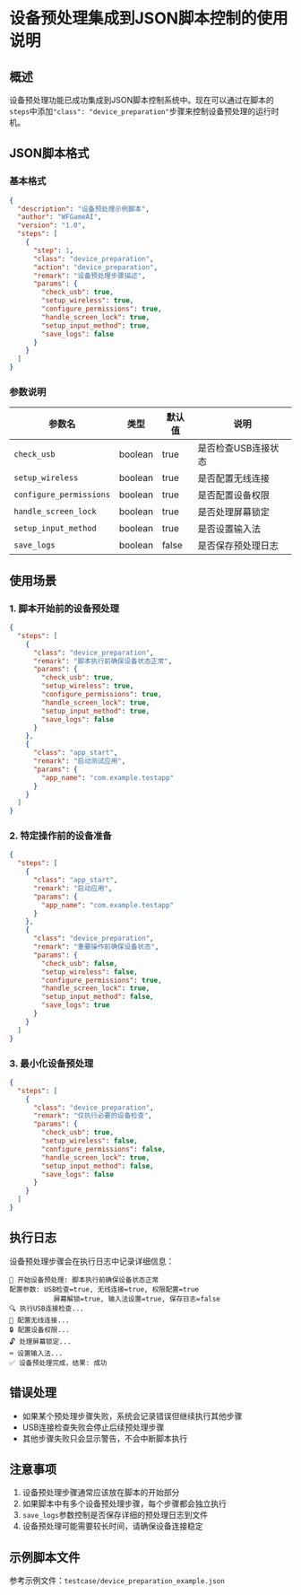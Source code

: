 # 设备预处理集成到JSON脚本控制的使用说明

## 概述

设备预处理功能已成功集成到JSON脚本控制系统中。现在可以通过在脚本的`steps`中添加`"class": "device_preparation"`步骤来控制设备预处理的运行时机。

## JSON脚本格式

### 基本格式
```json
{
  "description": "设备预处理示例脚本",
  "author": "WFGameAI",
  "version": "1.0",
  "steps": [
    {
      "step": 1,
      "class": "device_preparation",
      "action": "device_preparation",
      "remark": "设备预处理步骤描述",
      "params": {
        "check_usb": true,
        "setup_wireless": true,
        "configure_permissions": true,
        "handle_screen_lock": true,
        "setup_input_method": true,
        "save_logs": false
      }
    }
  ]
}
```

### 参数说明

| 参数名 | 类型 | 默认值 | 说明 |
|-------|------|-------|------|
| `check_usb` | boolean | true | 是否检查USB连接状态 |
| `setup_wireless` | boolean | true | 是否配置无线连接 |
| `configure_permissions` | boolean | true | 是否配置设备权限 |
| `handle_screen_lock` | boolean | true | 是否处理屏幕锁定 |
| `setup_input_method` | boolean | true | 是否设置输入法 |
| `save_logs` | boolean | false | 是否保存预处理日志 |

## 使用场景

### 1. 脚本开始前的设备预处理
```json
{
  "steps": [
    {
      "class": "device_preparation",
      "remark": "脚本执行前确保设备状态正常",
      "params": {
        "check_usb": true,
        "setup_wireless": true,
        "configure_permissions": true,
        "handle_screen_lock": true,
        "setup_input_method": true,
        "save_logs": false
      }
    },
    {
      "class": "app_start",
      "remark": "启动测试应用",
      "params": {
        "app_name": "com.example.testapp"
      }
    }
  ]
}
```

### 2. 特定操作前的设备准备
```json
{
  "steps": [
    {
      "class": "app_start",
      "remark": "启动应用",
      "params": {
        "app_name": "com.example.testapp"
      }
    },
    {
      "class": "device_preparation",
      "remark": "重要操作前确保设备状态",
      "params": {
        "check_usb": false,
        "setup_wireless": false,
        "configure_permissions": true,
        "handle_screen_lock": true,
        "setup_input_method": false,
        "save_logs": true
      }
    }
  ]
}
```

### 3. 最小化设备预处理
```json
{
  "steps": [
    {
      "class": "device_preparation",
      "remark": "仅执行必要的设备检查",
      "params": {
        "check_usb": true,
        "setup_wireless": false,
        "configure_permissions": false,
        "handle_screen_lock": true,
        "setup_input_method": false,
        "save_logs": false
      }
    }
  ]
}
```

## 执行日志

设备预处理步骤会在执行日志中记录详细信息：

```
🔧 开始设备预处理: 脚本执行前确保设备状态正常
配置参数: USB检查=true, 无线连接=true, 权限配置=true
           屏幕解锁=true, 输入法设置=true, 保存日志=false
🔍 执行USB连接检查...
📶 配置无线连接...
🔒 配置设备权限...
🔓 处理屏幕锁定...
⌨️ 设置输入法...
✅ 设备预处理完成，结果: 成功
```

## 错误处理

- 如果某个预处理步骤失败，系统会记录错误但继续执行其他步骤
- USB连接检查失败会停止后续预处理步骤
- 其他步骤失败只会显示警告，不会中断脚本执行

## 注意事项

1. 设备预处理步骤通常应该放在脚本的开始部分
2. 如果脚本中有多个设备预处理步骤，每个步骤都会独立执行
3. `save_logs`参数控制是否保存详细的预处理日志到文件
4. 设备预处理可能需要较长时间，请确保设备连接稳定

## 示例脚本文件

参考示例文件：`testcase/device_preparation_example.json`

